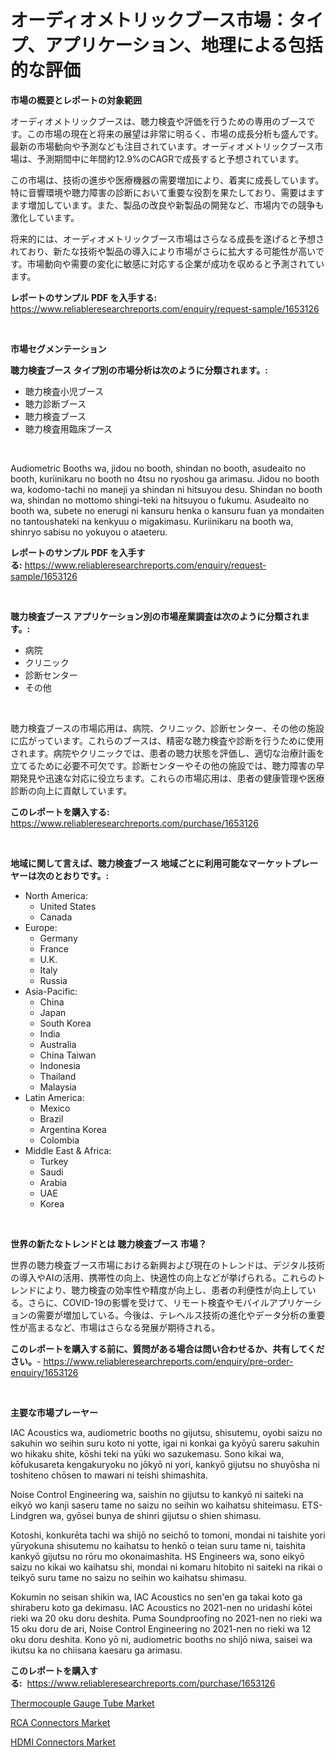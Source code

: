 <p><h1>オーディオメトリックブース市場：タイプ、アプリケーション、地理による包括的な評価</h1></p><p><strong>市場の概要とレポートの対象範囲</strong></p>
<p><p>オーディオメトリックブースは、聴力検査や評価を行うための専用のブースです。この市場の現在と将来の展望は非常に明るく、市場の成長分析も盛んです。最新の市場動向や予測なども注目されています。オーディオメトリックブース市場は、予測期間中に年間約12.9%のCAGRで成長すると予想されています。</p><p>この市場は、技術の進歩や医療機器の需要増加により、着実に成長しています。特に音響環境や聴力障害の診断において重要な役割を果たしており、需要はますます増加しています。また、製品の改良や新製品の開発など、市場内での競争も激化しています。</p><p>将来的には、オーディオメトリックブース市場はさらなる成長を遂げると予想されており、新たな技術や製品の導入により市場がさらに拡大する可能性が高いです。市場動向や需要の変化に敏感に対応する企業が成功を収めると予測されています。</p></p>
<p><strong>レポートのサンプル PDF を入手する:</strong> <a href="https://www.reliableresearchreports.com/enquiry/request-sample/1653126">https://www.reliableresearchreports.com/enquiry/request-sample/1653126</a></p>
<p>&nbsp;</p>
<p><strong>市場セグメンテーション</strong></p>
<p><strong>聴力検査ブース タイプ別の市場分析は次のように分類されます。:</strong></p>
<p><ul><li>聴力検査小児ブース</li><li>聴力診断ブース</li><li>聴力検査ブース</li><li>聴力検査用臨床ブース</li></ul></p>
<p>&nbsp;</p>
<p><p>Audiometric Booths wa, jidou no booth, shindan no booth, asudeaito no booth, kuriinikaru no booth no 4tsu no ryoshou ga arimasu. Jidou no booth wa, kodomo-tachi no maneji ya shindan ni hitsuyou desu. Shindan no booth wa, shindan no mottomo shingi-teki na hitsuyou o fukumu. Asudeaito no booth wa, subete no enerugi ni kansuru henka o kansuru fuan ya mondaiten no tantoushateki na kenkyuu o migakimasu. Kuriinikaru na booth wa, shinryo sabisu no yokuyou o ataeteru.</p></p>
<p><strong>レポートのサンプル PDF を入手する:</strong>&nbsp;<a href="https://www.reliableresearchreports.com/enquiry/request-sample/1653126">https://www.reliableresearchreports.com/enquiry/request-sample/1653126</a></p>
<p>&nbsp;</p>
<p><strong> 聴力検査ブース アプリケーション別の市場産業調査は次のように分類されます。:</strong></p>
<p><ul><li>病院</li><li>クリニック</li><li>診断センター</li><li>その他</li></ul></p>
<p>&nbsp;</p>
<p><p>聴力検査ブースの市場応用は、病院、クリニック、診断センター、その他の施設に広がっています。これらのブースは、精密な聴力検査や診断を行うために使用されます。病院やクリニックでは、患者の聴力状態を評価し、適切な治療計画を立てるために必要不可欠です。診断センターやその他の施設では、聴力障害の早期発見や迅速な対応に役立ちます。これらの市場応用は、患者の健康管理や医療診断の向上に貢献しています。</p></p>
<p><strong>このレポートを購入する:</strong>&nbsp; <a href="https://www.reliableresearchreports.com/purchase/1653126">https://www.reliableresearchreports.com/purchase/1653126</a></p>
<p>&nbsp;</p>
<p><strong>地域に関して言えば、聴力検査ブース 地域ごとに利用可能なマーケットプレーヤーは次のとおりです。:</strong></p>
<p><ul>
    <li>
        North America:
        <ul>
            <li>United States</li>
            <li>Canada</li>
        </ul>
    </li>
    <li>
        Europe:
        <ul>
            <li>Germany</li>
            <li>France</li>
            <li>U.K.</li>
            <li>Italy</li>
            <li>Russia</li>
        </ul>
    </li>
    <li>
        Asia-Pacific:
        <ul>
            <li>China</li>
            <li>Japan</li>
            <li>South Korea</li>
            <li>India</li>
            <li>Australia</li>
            <li>China Taiwan</li>
            <li>Indonesia</li>
            <li>Thailand</li>
            <li>Malaysia</li>
        </ul>
    </li>
    <li>
        Latin America:
        <ul>
            <li>Mexico</li>
            <li>Brazil</li>
            <li>Argentina Korea</li>
            <li>Colombia</li>
        </ul>
    </li>
    <li>
        Middle East & Africa:
        <ul>
            <li>Turkey</li>
            <li>Saudi</li>
            <li>Arabia</li>
            <li>UAE</li>
            <li>Korea</li>
        </ul>
    </li>
    </ul></p>
<p>&nbsp;</p>
<p><strong>世界の新たなトレンドとは 聴力検査ブース 市場？</strong></p>
<p><p>世界の聴力検査ブース市場における新興および現在のトレンドは、デジタル技術の導入やAIの活用、携帯性の向上、快適性の向上などが挙げられる。これらのトレンドにより、聴力検査の効率性や精度が向上し、患者の利便性が向上している。さらに、COVID-19の影響を受けて、リモート検査やモバイルアプリケーションの需要が増加している。今後は、テレヘルス技術の進化やデータ分析の重要性が高まるなど、市場はさらなる発展が期待される。</p></p>
<p><strong>このレポートを購入する前に、質問がある場合は問い合わせるか、共有してください。</strong>- <a href="https://www.reliableresearchreports.com/enquiry/pre-order-enquiry/1653126">https://www.reliableresearchreports.com/enquiry/pre-order-enquiry/1653126</a></p>
<p>&nbsp;</p>
<p><strong>主要な市場プレーヤー</strong></p>
<p><p>IAC Acoustics wa, audiometric booths no gijutsu, shisutemu, oyobi saizu no sakuhin wo seihin suru koto ni yotte, igai ni konkai ga kyōyū sareru sakuhin wo hikaku shite, kōshi teki na yūki wo sazukemasu. Sono kikai wa, kōfukusareta kengakuryoku no jōkyō ni yori, kankyō gijutsu no shuyōsha ni toshiteno chōsen to mawari ni teishi shimashita. </p><p>Noise Control Engineering wa, saishin no gijutsu to kankyō ni saiteki na eikyō wo kanji saseru tame no saizu no seihin wo kaihatsu shiteimasu. ETS-Lindgren wa, gyōsei bunya de shinri gijutsu o shien shimasu. </p><p>Kotoshi, konkurēta tachi wa shijō no seichō to tomoni, mondai ni taishite yori yūryokuna shisutemu no kaihatsu to henkō o teian suru tame ni, taishita kankyō gijutsu no rōru mo okonaimashita. HS Engineers wa, sono eikyō saizu no kikai wo kaihatsu shi, mondai ni komaru hitobito ni saiteki na rikai o teikyō suru tame no saizu no seihin wo kaihatsu shimasu. </p><p>Kokumin no seisan shikin wa, IAC Acoustics no sen'en ga takai koto ga shiraberu koto ga dekimasu. IAC Acoustics no 2021-nen no uridashi kōtei rieki wa 20 oku doru deshita. Puma Soundproofing no 2021-nen no rieki wa 15 oku doru de ari, Noise Control Engineering no 2021-nen no rieki wa 12 oku doru deshita. Kono yō ni, audiometric booths no shijō niwa, saisei wa ikutsu ka no chiisana kaesaru ga arimasu.</p></p>
<p><strong>このレポートを購入する:</strong>&nbsp;&nbsp;<a href="https://www.reliableresearchreports.com/purchase/1653126">https://www.reliableresearchreports.com/purchase/1653126</a></p>
<p><p><a href="https://github.com/mbisetmhermsr/Market-Research-Report-List-1/blob/main/thermocouple-gauge-tube-market.md">Thermocouple Gauge Tube Market</a></p><p><a href="https://github.com/zjyglelu/Market-Research-Report-List-2/blob/main/rca-connectors-market.md">RCA Connectors Market</a></p><p><a href="https://github.com/elizabethdagraca/Market-Research-Report-List-2/blob/main/hdmi-connectors-market.md">HDMI Connectors Market</a></p></p>